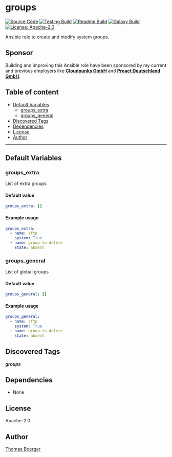 # groups

[![Source Code](https://img.shields.io/badge/github-source%20code-blue?logo=github&logoColor=white)](https://github.com/rolehippie/groups) [![Testing Build](https://github.com/rolehippie/groups/workflows/testing/badge.svg)](https://github.com/rolehippie/groups/actions?query=workflow%3Atesting) [![Readme Build](https://github.com/rolehippie/groups/workflows/readme/badge.svg)](https://github.com/rolehippie/groups/actions?query=workflow%3Areadme) [![Galaxy Build](https://github.com/rolehippie/groups/workflows/galaxy/badge.svg)](https://github.com/rolehippie/groups/actions?query=workflow%3Agalaxy) [![License: Apache-2.0](https://img.shields.io/github/license/rolehippie/groups)](https://github.com/rolehippie/groups/blob/master/LICENSE)

Ansible role to create and modify system groups.

## Sponsor

Building and improving this Ansible role have been sponsored by my current and previous employers like **[Cloudpunks GmbH](https://cloudpunks.de)** and **[Proact Deutschland GmbH](https://www.proact.eu)**.

## Table of content

- [Default Variables](#default-variables)
  - [groups_extra](#groups_extra)
  - [groups_general](#groups_general)
- [Discovered Tags](#discovered-tags)
- [Dependencies](#dependencies)
- [License](#license)
- [Author](#author)

---

## Default Variables

### groups_extra

List of extra groups

#### Default value

```YAML
groups_extra: []
```

#### Example usage

```YAML
groups_extra:
  - name: sftp
    system: True
  - name: group-to-delete
    state: absent
```

### groups_general

List of global groups

#### Default value

```YAML
groups_general: []
```

#### Example usage

```YAML
groups_general:
  - name: sftp
    system: True
  - name: group-to-delete
    state: absent
```

## Discovered Tags

**_groups_**


## Dependencies

- None

## License

Apache-2.0

## Author

[Thomas Boerger](https://github.com/tboerger)
